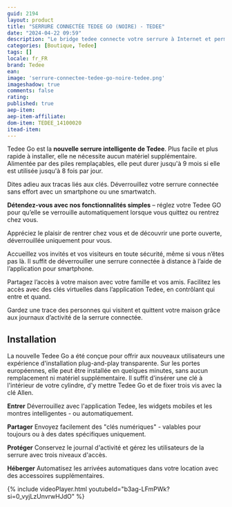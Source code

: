 ```yaml
---
guid: 2194
layout: product 
title: "SERRURE CONNECTÉE TEDEE GO (NOIRE) - TEDEE"
date: "2024-04-22 09:59"
description: "Le bridge tedee connecte votre serrure à Internet et permet des fonctions avancées à distance."
categories: [Boutique, Tedee]
tags: []
locale: fr_FR
brand: Tedee
ean: 
image: 'serrure-connectee-tedee-go-noire-tedee.png'
imageshadow: true
comments: false
rating:  
published: true
aep-item: 
aep-item-affiliate: 
dom-item: TEDEE_14100020
itead-item: 
---
```


Tedee Go est la **nouvelle serrure intelligente de Tedee**. Plus facile et plus rapide à installer, elle ne nécessite aucun matériel supplémentaire. Alimentée par des piles remplaçables, elle peut durer jusqu'à 9 mois si elle est utilisée jusqu'à 8 fois par jour.

Dites adieu aux tracas liés aux clés. Déverrouillez votre serrure connectée sans effort avec un smartphone ou une smartwatch.

**Détendez-vous avec nos fonctionnalités simples** – réglez votre Tedee GO pour qu’elle se verrouille automatiquement lorsque vous quittez ou rentrez chez vous.

Appréciez le plaisir de rentrer chez vous et de découvrir une porte ouverte, déverrouillée uniquement pour vous.

Accueillez vos invités et vos visiteurs en toute sécurité, même si vous n’êtes pas là. Il suffit de déverrouiller une serrure connectée à distance à l’aide de l’application pour smartphone.

Partagez l’accès à votre maison avec votre famille et vos amis. Facilitez les accès avec des clés virtuelles dans l’application Tedee, en contrôlant qui entre et quand.

Gardez une trace des personnes qui visitent et quittent votre maison grâce aux journaux d’activité de la serrure connectée.

## Installation

La nouvelle Tedee Go a été conçue pour offrir aux nouveaux utilisateurs une expérience d'installation plug-and-play transparente. Sur les portes européennes, elle peut être installée en quelques minutes, sans aucun remplacement ni matériel supplémentaire. Il suffit d'insérer une clé à l'intérieur de votre cylindre, d'y mettre Tedee Go et de fixer trois vis avec la clé Allen.

**Entrer**
Déverrouillez avec l'application Tedee, les widgets mobiles et les montres intelligentes - ou automatiquement.

**Partager**
Envoyez facilement des "clés numériques" - valables pour toujours ou à des dates spécifiques uniquement.

**Protéger**
Conservez le journal d'activité et gérez les utilisateurs de la serrure avec trois niveaux d'accès.

**Héberger**
Automatisez les arrivées automatiques dans votre location avec des accessoires supplémentaires.

{% include videoPlayer.html youtubeId="b3ag-LFmPWk?si=0_vyjLzUnvrwHJdO" %}